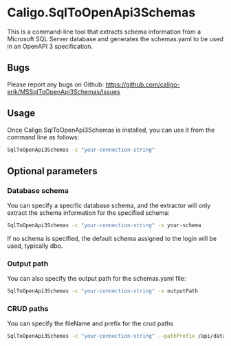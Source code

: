 # Caligo.SqlToOpenApi3Schemas

This is a command-line tool that extracts schema information from a Microsoft SQL Server database and generates the schemas.yaml to be used in an OpenAPI 3 specification.

## Bugs
Please report any bugs on Github: https://github.com/caligo-erik/MSSqlToOpenApi3Schemas/issues

## Usage

Once Caligo.SqlToOpenApi3Schemas is installed, you can use it from the command line as follows:

```bash
SqlToOpenApi3Schemas -c "your-connection-string"
```

## Optional parameters

### Database schema

You can specify a specific database schema, and the extractor will only extract the schema information for the specified schema:
```bash
SqlToOpenApi3Schemas -c "your-connection-string" -s your-schema
```
If no schema is specified, the default schema assigned to the login will be used, typically dbo.

### Output path

You can also specify the output path for the schemas.yaml file:
```bash
SqlToOpenApi3Schemas -c "your-connection-string" -o outputPath
```

### CRUD paths

You can specify the fileName and prefix for the crud paths
```bash
SqlToOpenApi3Schemas -c "your-connection-string" --pathPrefix /api/data --paths pathsFileName
```